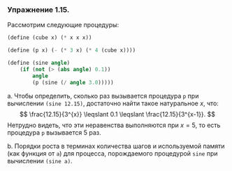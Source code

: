 ### Упражнение 1.15.
Рассмотрим следующие процедуры:
```scheme
(define (cube x) (* x x x))

(define (p x) (- (* 3 x) (* 4 (cube x))))

(define (sine angle)
    (if (not (> (abs angle) 0.1)) 
        angle 
        (p (sine (/ angle 3.0)))))
```
a. Чтобы определить, cколько раз вызывается процедура $\texttt{p}$ при вычислении $\texttt{(sine 12.15)}$, достаточно найти такое натуральное $x$, что:
$$
\frac{12.15}{3^{x}} \leqslant 0.1 \leqslant \frac{12.15}{3^{x-1}}.
$$
Нетрудно видеть, что эти неравенства выполняются при $x = 5$, то есть процедура $\texttt{p}$ вызывается $5$ раз. 

b. Порядки роста в терминах количества шагов и используемой памяти (как функция от $\texttt{a}$) для процесса, порождаемого процедурой $\texttt{sine}$ при вычислении $\texttt{(sine a)}$.